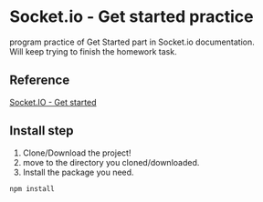 # Socket.io - Get started practice
program practice of Get Started part in Socket.io documentation.  
Will keep trying to finish the homework task.

## Reference
[Socket.IO - Get started](https://socket.io/get-started/chat)

## Install step

1. Clone/Download the project!  
2. move to the directory you cloned/downloaded.  
3. Install the package you need.   
```
npm install
```